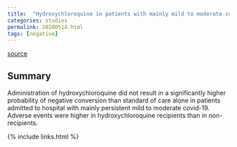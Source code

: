 ```yaml
---
title:  "Hydroxychloroquine in patients with mainly mild to moderate coronavirus disease 2019: open label, randomised controlled trial"
categories: studies
permalink: 20200514.html
tags: [negative]
---
```


[source](https://www.bmj.com/content/369/bmj.m1849)

## Summary

Administration of hydroxychloroquine did not result in a significantly higher probability of negative conversion than standard of care alone in patients admitted to hospital with mainly persistent mild to moderate covid-19. Adverse events were higher in hydroxychloroquine recipients than in non-recipients.

{% include links.html %}
